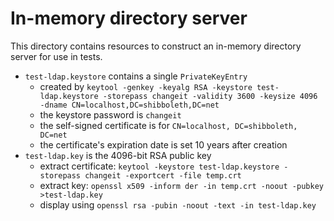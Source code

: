 # In-memory directory server

This directory contains resources to construct an in-memory directory server
for use in tests.

* `test-ldap.keystore` contains a single `PrivateKeyEntry`
    * created by `keytool -genkey -keyalg RSA -keystore test-ldap.keystore -storepass changeit -validity 3600 -keysize 4096 -dname CN=localhost,DC=shibboleth,DC=net`
    * the keystore password is `changeit`
    * the self-signed certificate is for `CN=localhost, DC=shibboleth, DC=net`
    * the certificate's expiration date is set 10 years after creation
* `test-ldap.key` is the 4096-bit RSA public key
    * extract certificate: `keytool -keystore test-ldap.keystore -storepass changeit -exportcert -file temp.crt`
    * extract key: `openssl x509 -inform der -in temp.crt -noout -pubkey >test-ldap.key`
    * display using `openssl rsa -pubin -noout -text -in test-ldap.key`
